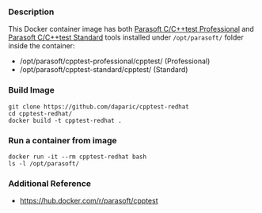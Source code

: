 ### Description

This Docker container image has both [Parasoft C/C++test Professional](https://docs.parasoft.com/display/CPPTESTPROEC20231) and [Parasoft C/C++test Standard](https://docs.parasoft.com/display/CPPTEST20231) tools installed 
under `/opt/parasoft/` folder inside the container:

- /opt/parasoft/cpptest-professional/cpptest/ (Professional)
- /opt/parasoft/cpptest-standard/cpptest/ (Standard)

### Build Image

```
git clone https://github.com/daparic/cpptest-redhat
cd cpptest-redhat/
docker build -t cpptest-redhat .
```

### Run a container from image

```
docker run -it --rm cpptest-redhat bash
ls -l /opt/parasoft/
```

### Additional Reference

- https://hub.docker.com/r/parasoft/cpptest
